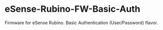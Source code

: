 # eSense-Rubino-FW-Basic-Auth
Firmware for eSense Rubino. Basic Authentication (User/Password) flavor.

